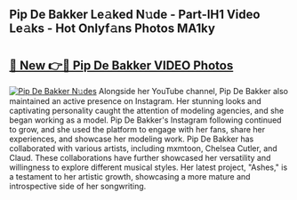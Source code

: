 ## Pip De Bakker Le𝚊ked N𝚞de - Part-lH1 Video Le𝚊ks - Hot Onlyf𝚊ns Photos MA1ky

# <h2><a href="http://ab7137.deff.icu/?id=Pip+De+Bakker">🔗 New 👉🔴 Pip De Bakker VIDEO Photos</a></h2>

[![Pip De Bakker N𝚞des](https://i.imgur.com/rIISA9y.gif)](http://ab7137.deff.icu/?id=Pip+De+Bakker)
Alongside her YouTube channel, Pip De Bakker also maintained an active presence on Instagram. Her stunning looks and captivating personality caught the attention of modeling agencies, and she began working as a model. Pip De Bakker's Instagram following continued to grow, and she used the platform to engage with her fans, share her experiences, and showcase her modeling work. Pip De Bakker has collaborated with various artists, including mxmtoon, Chelsea Cutler, and Claud. These collaborations have further showcased her versatility and willingness to explore different musical styles. Her latest project, "Ashes," is a testament to her artistic growth, showcasing a more mature and introspective side of her songwriting.
